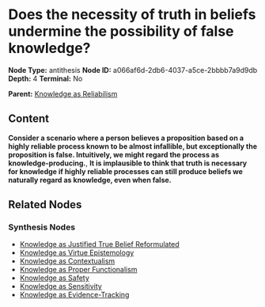 # Does the necessity of truth in beliefs undermine the possibility of false knowledge?

**Node Type:** antithesis
**Node ID:** a066af6d-2db6-4037-a5ce-2bbbb7a9d9db
**Depth:** 4
**Terminal:** No

**Parent:** [Knowledge as Reliabilism](knowledge-as-reliabilism-synthesis-9aebef31-b2ac-40ef-aff3-bf542fd3daa2.md)

## Content

**Consider a scenario where a person believes a proposition based on a highly reliable process known to be almost infallible, but exceptionally the proposition is false. Intuitively, we might regard the process as knowledge-producing.**, **It is implausible to think that truth is necessary for knowledge if highly reliable processes can still produce beliefs we naturally regard as knowledge, even when false.**

## Related Nodes

### Synthesis Nodes

- [Knowledge as Justified True Belief Reformulated](knowledge-as-justified-true-belief-reformulated-synthesis-35d5f3f8-89fd-4d77-977f-9f5720965ce9.md)
- [Knowledge as Virtue Epistemology](knowledge-as-virtue-epistemology-synthesis-ccfa8b28-f773-4c8f-a159-77bbef54d1f8.md)
- [Knowledge as Contextualism](knowledge-as-contextualism-synthesis-c4768d2c-8861-429f-a538-d011c9a00b5e.md)
- [Knowledge as Proper Functionalism](knowledge-as-proper-functionalism-synthesis-c71c4d6b-7cae-4983-99e2-0c68275bfcff.md)
- [Knowledge as Safety](knowledge-as-safety-synthesis-39373cd1-377b-414f-952d-d7df7e80d55a.md)
- [Knowledge as Sensitivity](knowledge-as-sensitivity-synthesis-8721ecd3-729f-47fc-aa40-f3b8b64a7dc1.md)
- [Knowledge as Evidence-Tracking](knowledge-as-evidence-tracking-synthesis-b0c7d0b3-222b-41fc-bfaf-5ca28c0afcd1.md)
